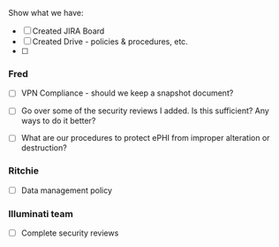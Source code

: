 Show what we have:
- [ ] Created JIRA Board
- [ ] Created Drive - policies & procedures, etc.
- [ ] 
### Fred
- [ ] VPN Compliance - should we keep a snapshot document?
- [ ] Go over some of the security reviews I added. Is this sufficient? Any ways to do it better?
- [ ] What are our procedures to protect ePHI from improper alteration or destruction?




### Ritchie
- [ ] Data management policy 



### Illuminati team
- [ ] Complete security reviews